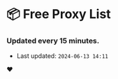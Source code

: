 # :package: Free Proxy List
### Updated every 15 minutes.

- Last updated: `2024-06-13 14:11`

:heart:

